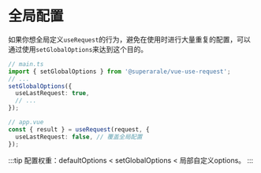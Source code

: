 # 全局配置
如果你想全局定义`useRequest`的行为，避免在使用时进行大量重复的配置，可以通过使用`setGlobalOptions`来达到这个目的。
```ts
// main.ts
import { setGlobalOptions } from '@superarale/vue-use-request';
// ...
setGlobalOptions({
  useLastRequest: true,
  // ...
});

// app.vue
const { result } = useRequest(request, {
  useLastRequest: false, // 覆盖全局配置
});
```
:::tip
配置权重：defaultOptions < setGlobalOptions < 局部自定义options。
:::